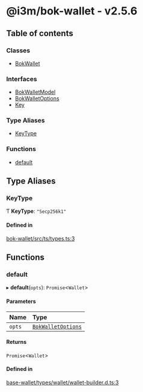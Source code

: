 # @i3m/bok-wallet - v2.5.6

## Table of contents

### Classes

- [BokWallet](classes/BokWallet.md)

### Interfaces

- [BokWalletModel](interfaces/BokWalletModel.md)
- [BokWalletOptions](interfaces/BokWalletOptions.md)
- [Key](interfaces/Key.md)

### Type Aliases

- [KeyType](API.md#keytype)

### Functions

- [default](API.md#default)

## Type Aliases

### KeyType

Ƭ **KeyType**: ``"Secp256k1"``

#### Defined in

[bok-wallet/src/ts/types.ts:3](https://gitlab.com/i3-market/code/wp3/t3.2/i3m-wallet-monorepo/-/blob/53c581f/packages/bok-wallet/src/ts/types.ts#L3)

## Functions

### default

▸ **default**(`opts`): `Promise`<`Wallet`\>

#### Parameters

| Name | Type |
| :------ | :------ |
| `opts` | [`BokWalletOptions`](interfaces/BokWalletOptions.md) |

#### Returns

`Promise`<`Wallet`\>

#### Defined in

[base-wallet/types/wallet/wallet-builder.d.ts:3](https://gitlab.com/i3-market/code/wp3/t3.2/i3m-wallet-monorepo/-/blob/53c581f/packages/base-wallet/types/wallet/wallet-builder.d.ts#L3)
